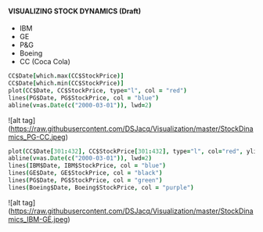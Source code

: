 
#### VISUALIZING STOCK DYNAMICS (Draft)


- IBM
- GE
- P&G
- Boeing
- CC (Coca Cola)


```coffee
CC$Date[which.max(CC$StockPrice)]
CC$Date[which.min(CC$StockPrice)]
plot(CC$Date, CC$StockPrice, type="l", col = "red")
lines(PG$Date, PG$StockPrice, col = "blue")
abline(v=as.Date(c("2000-03-01")), lwd=2)
```
![alt tag] (https://raw.githubusercontent.com/DSJacq/Visualization/master/StockDinamics_PG-CC.jpeg)



```coffee
plot(CC$Date[301:432], CC$StockPrice[301:432], type="l", col="red", ylim=c(0,210))
abline(v=as.Date(c("2000-03-01")), lwd=2)
lines(IBM$Date, IBM$StockPrice, col = "blue")
lines(GE$Date, GE$StockPrice, col = "black")
lines(PG$Date, PG$StockPrice, col = "green")
lines(Boeing$Date, Boeing$StockPrice, col = "purple")
```
![alt tag] (https://raw.githubusercontent.com/DSJacq/Visualization/master/StockDinamics_IBM-GE.jpeg)


